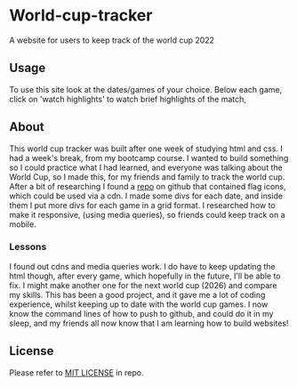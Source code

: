 # World-cup-tracker

A website for users to keep track of the world cup 2022

## Usage

To use this site look at the dates/games of your choice. Below each game, click on 'watch highlights' to watch brief highlights of the match,

## About

This world cup tracker was built after one week of studying html and css. I had a week's break, from my bootcamp course. I wanted to build something so I could practice what I had learned, and everyone was talking about the World Cup, so I made this, for my friends and family to track the world cup.
After a bit of researching I found a [repo](https://github.com/lipis/flag-icons) on github that contained flag icons, which could be used via a cdn.
I made some divs for each date, and inside them I put more divs for each game in a grid format. I researched how to make it responsive, (using media queries), so friends could keep track on a mobile.

### Lessons

I found out cdns and media queries work. I do have to keep updating the html though, after every game, which hopefully in the future, I'll be able to fix. I might make another one for the next world cup (2026) and compare my skills. This has been a good project, and it gave me a lot of coding experience, whilst keeping up to date with the world cup games. I now know the command lines of how to push to github, and could do it in my sleep, and my friends all now know that I am learning how to build websites!

## License

Please refer to [MIT LICENSE](./LICENSE) in repo.
